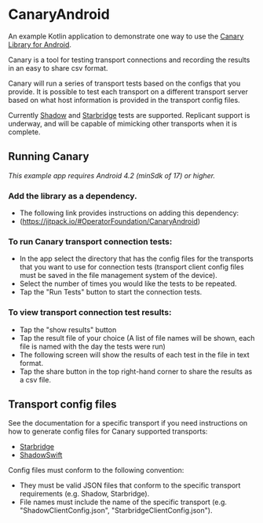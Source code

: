 # CanaryAndroid

An example Kotlin application to demonstrate one way to use the [Canary Library for Android](https://github.com/OperatorFoundation/CanaryAndroid.git).

Canary is a tool for testing transport connections and recording the results in an easy to share csv format.

Canary will run a series of transport tests based on the configs that you provide. It is possible to test each transport on a different transport server based on what host information is provided in the transport config files.

Currently [Shadow](https://github.com/OperatorFoundation/ShadowSwift.git) and [Starbridge](https://github.com/OperatorFoundation/Starbridge.git) tests are supported. Replicant support is underway, and will be capable of mimicking other transports when it is complete.

## Running Canary

*This example app requires Android 4.2 (minSdk of 17) or higher.*

### Add the library as a dependency. 
- The following link provides instructions on adding this dependency:
- (https://jitpack.io/#OperatorFoundation/CanaryAndroid)

### To run Canary transport connection tests:
- In the app select the directory that has the config files for the transports that you want to use for connection tests (transport client config files must be saved in the file management system of the device).
- Select the number of times you would like the tests to be repeated.
- Tap the "Run Tests" button to start the connection tests.

### To view transport connection test results:
- Tap the "show results" button
- Tap the result file of your choice (A list of file names will be shown, each file is named with the day the tests were run)
- The following screen will show the results of each test in the file in text format. 
- Tap the share button in the top right-hand corner to share the results as a csv file.

## Transport config files

See the documentation for a specific transport if you need instructions on how to generate config files for Canary supported transports:
- [Starbridge](https://github.com/OperatorFoundation/Starbridge.git)
- [ShadowSwift](https://github.com/OperatorFoundation/ShadowSwift.git)

Config files must conform to the following convention:
- They must be valid JSON files that conform to the specific transport requirements (e.g. Shadow, Starbridge).
- File names must include the name of the specific transport (e.g. "ShadowClientConfig.json", "StarbridgeClientConfig.json").

